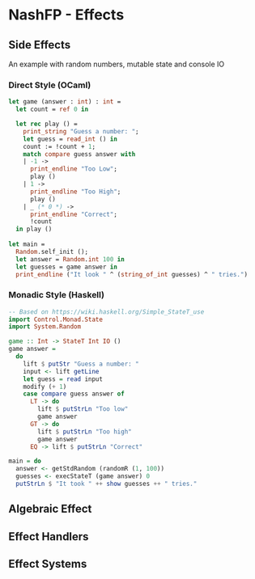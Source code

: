 # NashFP - Effects

## Side Effects

An example with random numbers, mutable state and console IO

### Direct Style (OCaml)
```ocaml
let game (answer : int) : int =
  let count = ref 0 in 

  let rec play () =
    print_string "Guess a number: ";
    let guess = read_int () in
    count := !count + 1;
    match compare guess answer with
    | -1 ->
      print_endline "Too Low";
      play ()
    | 1 ->
      print_endline "Too High";
      play ()
    | _ (* 0 *) -> 
      print_endline "Correct";
      !count
  in play ()
        
let main = 
  Random.self_init ();
  let answer = Random.int 100 in
  let guesses = game answer in
  print_endline ("It look " ^ (string_of_int guesses) ^ " tries.")
```

### Monadic Style (Haskell)
```haskell 
-- Based on https://wiki.haskell.org/Simple_StateT_use
import Control.Monad.State
import System.Random

game :: Int -> StateT Int IO ()
game answer =
  do
    lift $ putStr "Guess a number: "
    input <- lift getLine
    let guess = read input
    modify (+ 1)
    case compare guess answer of
      LT -> do
        lift $ putStrLn "Too low"
        game answer
      GT -> do
        lift $ putStrLn "Too high"
        game answer
      EQ -> lift $ putStrLn "Correct"

main = do
  answer <- getStdRandom (randomR (1, 100))
  guesses <- execStateT (game answer) 0
  putStrLn $ "It took " ++ show guesses ++ " tries."
```

## Algebraic Effect

## Effect Handlers

## Effect Systems
